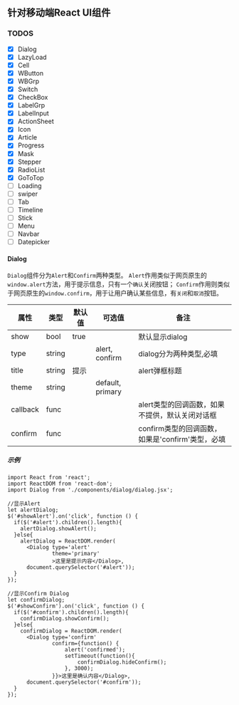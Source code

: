 ## 针对移动端React UI组件

### TODOS
- [x] Dialog
- [x] LazyLoad
- [x] Cell
- [x] WButton
- [x] WBGrp
- [x] Switch
- [x] CheckBox
- [x] LabelGrp
- [x] LabelInput
- [x] ActionSheet
- [x] Icon
- [x] Article
- [x] Progress
- [x] Mask
- [x] Stepper
- [x] RadioList
- [x] GoToTop
- [ ] Loading
- [ ] swiper
- [ ] Tab
- [ ] Timeline
- [ ] Stick
- [ ] Menu
- [ ] Navbar
- [ ] Datepicker

#### Dialog

`Dialog`组件分为`Alert`和`Confirm`两种类型。
`Alert`作用类似于网页原生的`window.alert`方法，用于提示信息，只有一个`确认`关闭按钮；
`Confirm`作用则类似于网页原生的`window.confirm`，用于让用户确认某些信息，有`关闭`和`取消`按钮。


属性 | 类型 | 默认值 | 可选值 | 备注
-----|------|--------|-------|------|
show | bool| true |    | 默认显示dialog
type | string|   | alert, confirm| dialog分为两种类型,必填
title| string| 提示  | | alert弹框标题
theme| string|   | default, primary |
callback| func|   | |  alert类型的回调函数，如果不提供，默认关闭对话框
confirm| func|   | |  confirm类型的回调函数，如果是'confirm'类型，必填


##### 示例

    import React from 'react';
    import ReactDOM from 'react-dom';
    import Dialog from './components/dialog/dialog.jsx';

    //显示Alert
    let alertDialog;              
    $('#showAlert').on('click', function () {
      if($('#alert').children().length){
        alertDialog.showAlert();
      }else{
        alertDialog = ReactDOM.render(
          <Dialog type='alert'
                  theme='primary'
                  >这里是提示内容</Dialog>, 
          document.querySelector('#alert'));
      }
    });

    //显示Confirm Dialog
    let confirmDialog; 
    $('#showConfirm').on('click', function () {
      if($('#confirm').children().length){
        confirmDialog.showConfirm();
      }else{
        confirmDialog = ReactDOM.render(
          <Dialog type='confirm'
                  confirm={function() {
                      alert('confirmed');
                      setTimeout(function(){
                          confirmDialog.hideConfirm();
                      }, 3000);
                  }}>这里是确认内容</Dialog>, 
          document.querySelector('#confirm'));
      }
    });

